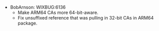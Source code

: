 * BobArnson: WIXBUG:6136
  - Make ARM64 CAs more 64-bit-aware.
  - Fix unsuffixed reference that was pulling in 32-bit CAs in ARM64 package.
